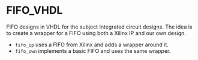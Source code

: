# FIFO_VHDL

FIFO designs in VHDL for the subject Integrated circuit designs. The idea is to
create a wrapper for a FIFO using both a Xilinx IP and our own design.

+ `fifo_ip` uses a FIFO from Xilinx and adds a wrapper around it.
+ `fifo_own` implements a basic FIFO and uses the same wrapper.

